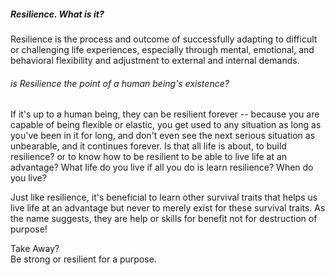 ##### Resilience. What is it? <br>
Resilience is the process and outcome of successfully adapting to difficult or challenging life experiences, especially through mental, emotional, and behavioral flexibility and adjustment to external and internal demands.

###### is Resilience the point of a human being's existence? <br>

 If it's up to a human being, they can be resilient forever -- because you are capable of being flexible or elastic, you get used to any situation as long as you've been in it for long, and don't even see the next serious situation as unbearable, and it continues forever. Is that all life is about, to build resilience? or to know how to be resilient to be able to live life at an advantage? What life do you live if all you do is learn resilience? When do you live?

Just like resilience, it's beneficial to learn other survival traits that helps us live life at an advantage but never to merely exist for these survival traits. As the name suggests, they are help or skills for benefit not for destruction of purpose!

Take Away? <br>
Be strong or resilient for a purpose.
